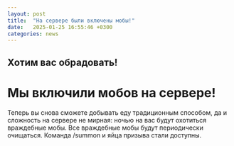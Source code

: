```yaml
---
layout: post
title:  "На сервере были включены мобы!"
date:   2025-01-25 16:55:46 +0300
categories: news
---
```

## Хотим вас обрадовать!
# Мы включили мобов на сервере!
Теперь вы снова сможете добывать еду традиционным способом, да и сложность на сервере не мирная: ночью на вас будут охотиться враждебные мобы. 
Все враждебные мобы будут периодически очищаться. Команда /summon и яйца призыва стали доступны.
